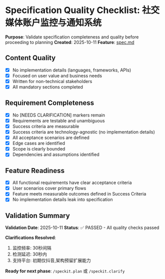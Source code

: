 # Specification Quality Checklist: 社交媒体账户监控与通知系统

**Purpose**: Validate specification completeness and quality before proceeding to planning
**Created**: 2025-10-11
**Feature**: [spec.md](../spec.md)

## Content Quality

- [x] No implementation details (languages, frameworks, APIs)
- [x] Focused on user value and business needs
- [x] Written for non-technical stakeholders
- [x] All mandatory sections completed

## Requirement Completeness

- [x] No [NEEDS CLARIFICATION] markers remain
- [x] Requirements are testable and unambiguous
- [x] Success criteria are measurable
- [x] Success criteria are technology-agnostic (no implementation details)
- [x] All acceptance scenarios are defined
- [x] Edge cases are identified
- [x] Scope is clearly bounded
- [x] Dependencies and assumptions identified

## Feature Readiness

- [x] All functional requirements have clear acceptance criteria
- [x] User scenarios cover primary flows
- [x] Feature meets measurable outcomes defined in Success Criteria
- [x] No implementation details leak into specification

## Validation Summary

**Validation Date**: 2025-10-11
**Status**: ✅ PASSED - All quality checks passed

**Clarifications Resolved**:
1. 监控频率: 30秒间隔
2. 检测延迟: 30秒内
3. 支持平台: 初期仅抖音,架构预留扩展能力

**Ready for next phase**: `/speckit.plan` 或 `/speckit.clarify`
